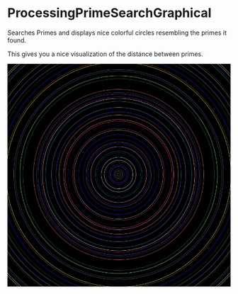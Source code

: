 # ProcessingPrimeSearchGraphical
Searches Primes and displays nice colorful circles resembling the primes it found. 

This gives you a nice visualization of the distance between primes.

![ProcessingPrimeSearchGraphical](https://github.com/johnnyawesome/ProcessingPrimeSearchGraphical/blob/master/PrimeSearchGraphical.jpg)
